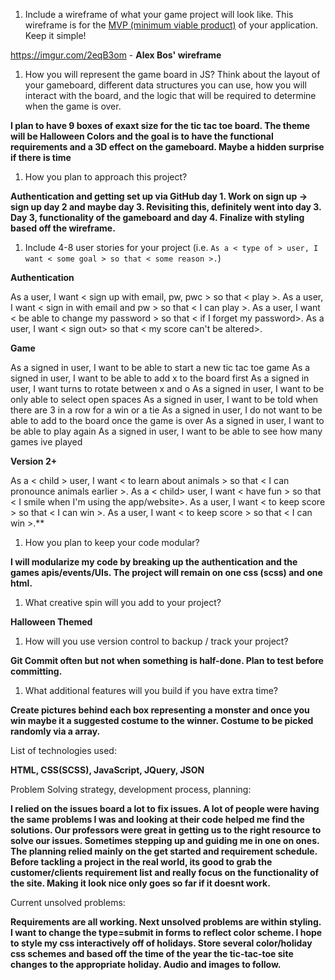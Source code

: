 1. Include a wireframe of what your game project will look like. This wireframe is for the [MVP (minimum viable product)](https://en.wikipedia.org/wiki/Minimum_viable_product) of your application. Keep it simple!

 https://imgur.com/2eqB3om  - **Alex Bos' wireframe**

1. How you will represent the game board in JS? Think about the layout of your gameboard, different data structures you can use, how you will interact with the board, and the logic that will be required to determine when the game is over.

**I plan to have 9 boxes of exaxt size for the tic tac toe board. The theme will be Halloween Colors and the goal is to have the functional requirements and a 3D effect on the gameboard. Maybe a hidden surprise if there is time**

1. How you plan to approach this project?

**Authentication and getting set up via GitHub day 1. Work on sign up -> sign up day 2 and maybe day 3. Revisiting this, definitely went into day 3. Day 3, functionality of the gameboard and day 4. Finalize with styling based off the wireframe.**

1. Include 4-8 user stories for your project (i.e. `As a < type of > user, I want < some goal > so that < some reason >.`)

**Authentication**

As a user, I want < sign up with email, pw, pwc > so that < play >.
As a user, I want < sign in with email and pw > so that < I can play >.
As a user, I want < be able to change my password > so that < if I forget my password>.
As a user, I want < sign out> so that < my score can't be altered>.

**Game**

As a signed in user, I want to be able to start a new tic tac toe game
As a signed in user, I want to be able to add x to the board first
As a signed in user, I want turns to rotate between x and o
As a signed in user, I want to be only able to select open spaces
As a signed in user, I want to be told when there are 3 in a row for a win or a tie
As a signed in user, I do not want to be able to add to the board once the game is over
As a signed in user, I want to be able to play again
As a signed in user, I want to be able to see how many games ive played

**Version 2+**

As a < child > user, I want < to learn about animals > so that < I can pronounce animals earlier >.
As a < child> user, I want < have fun > so that < I smile when I'm using the app/website>.
As a user, I want < to keep score > so that < I can win >.
As a user, I want < to keep score > so that < I can win >.**

1. How you plan to keep your code modular?

**I will modularize my code by breaking up the authentication and the games apis/events/UIs. The project will remain on one css (scss) and one html.**

1. What creative spin will you add to your project?

**Halloween Themed**

1. How will you use version control to backup / track your project?

**Git Commit often but not when something is half-done. Plan to test before committing.**

1. What additional features will you build if you have extra time?

**Create pictures behind each box representing a monster and once you win maybe it a suggested costume to the winner. Costume to be picked randomly via a array.**

List of technologies used:

**HTML, CSS(SCSS), JavaScript, JQuery, JSON**

Problem Solving strategy, development process, planning:

**I relied on the issues board a lot to fix issues. A lot of people were having the same problems I was and looking at their code helped me find the solutions. Our professors were great in getting us to the right resource to solve our issues. Sometimes stepping up and guiding me in one on ones. The planning relied mainly on the get started and requirement schedule. Before tackling a project in the real world, its good to grab the customer/clients requirement list and really focus on the functionality of the site. Making it look nice only goes so far if it doesnt work.**

Current unsolved problems:

**Requirements are all working. Next unsolved problems are within styling. I want to change the type=submit in forms to reflect color scheme. I hope to style my css interactively off of holidays. Store several color/holiday css schemes and based off the time of the year the tic-tac-toe site changes to the appropriate holiday. Audio and images to follow.**
